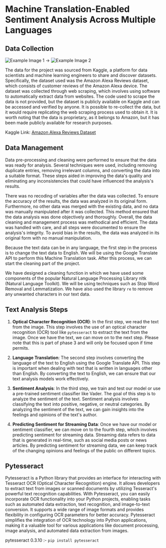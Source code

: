 # Machine Translation-Enabled Sentiment Analysis Across Multiple Languages

## Data Collection

![Example Image 1](https://github.com/sushantmenon1/Machine-Translation-Enabled-Sentiment-Analysis-Across-Multiple-Languages/assets/74258021/7eb76474-78b8-409b-8613-eaff8a861165) &rarr; ![Example Image 2](https://github.com/sushantmenon1/Machine-Translation-Enabled-Sentiment-Analysis-Across-Multiple-Languages/assets/74258021/733a53b8-ebb0-4c37-b20e-6852fbf34fb8)


The data for the project was sourced from Kaggle, a platform for data scientists and machine learning engineers to share and discover datasets. Specifically, the dataset used was the Amazon Alexa Reviews dataset, which consists of customer reviews of the Amazon Alexa device. The dataset was collected through web scraping, which involves using software to automatically extract data from websites. The code used to scrape the data is not provided, but the dataset is publicly available on Kaggle and can be accessed and verified by anyone. It is possible to re-collect the data, but it would require replicating the web scraping process used to obtain it. It is worth noting that the data is proprietary, as it belongs to Amazon, but it has been made publicly available for research purposes.

Kaggle Link: [Amazon Alexa Reviews Dataset](https://www.kaggle.com/datasets/sid321axn/amazon-alexa-reviews)

## Data Management
Data pre-processing and cleaning were performed to ensure that the data was ready for analysis. Several techniques were used, including removing duplicate entries, removing irrelevant columns, and converting the data into a suitable format. These steps aided in improving the data's quality and eliminating any inconsistencies that could have influenced the analysis's results.

There was no recoding of variables after the data was collected. To ensure the accuracy of the results, the data was analyzed in its original form. Furthermore, no other data was merged with the existing data, and no data was manually manipulated after it was collected. This method ensured that the data analysis was done objectively and thoroughly. Overall, the data cleaning and management process was methodical and efficient. The data was handled with care, and all steps were documented to ensure the analysis's integrity. To avoid bias in the results, the data was analyzed in its original form with no manual manipulation.

Because the text data can be in any language, the first step in the process is to change the text data to English. We will be using the Google Translate API to perform this Machine Translation task. After this process, we can start the cleaning part of the project.

We have designed a cleaning function in which we have used some components of the popular Natural Language Processing Library nltk (Natural Language Toolkit). We will be using techniques such as Stop Word Removal and Lemmatization. We have also used the library `re` to remove any unwanted characters in our text data.

## Text Analysis Steps

1. **Optical Character Recognition (OCR)**: In the first step, we read the text from the image. This step involves the use of an optical character recognition (OCR) tool like `pytesseract` to extract the text from the image. Once we have the text, we can move on to the next step. Please note that this is part of phase 3 and will only be focused upon if time permits.

2. **Language Translation**: The second step involves converting the language of the text to English using the Google Translate API. This step is important when dealing with text that is written in languages other than English. By converting the text to English, we can ensure that our text analysis models work effectively.

3. **Sentiment Analysis**: In the third step, we train and test our model or use a pre-trained sentiment classifier like Vader. The goal of this step is to analyze the sentiment of the text. Sentiment analysis involves classifying the text into positive, negative, or neutral categories. By analyzing the sentiment of the text, we can gain insights into the feelings and opinions of the text's author.

4. **Predicting Sentiment for Streaming Data**: Once we have our model or sentiment classifier, we can move on to the fourth step, which involves predicting sentiment for streaming data. Streaming data refers to data that is generated in real-time, such as social media posts or news articles. By predicting sentiment for streaming data, we can keep track of the changing opinions and feelings of the public on different topics.

## Pytesseract
Pytesseract is a Python library that provides an interface for interacting with Tesseract OCR (Optical Character Recognition) engine. It allows developers to extract text from images or scanned documents by utilizing Tesseract's powerful text recognition capabilities. With Pytesseract, you can easily incorporate OCR functionality into your Python projects, enabling tasks such as automated data extraction, text recognition, and image-to-text conversion. It supports a wide range of image formats and provides flexibility in configuring OCR parameters for better accuracy. Pytesseract simplifies the integration of OCR technology into Python applications, making it a valuable tool for various applications like document processing, image analysis, and automated data extraction from images.

pytesseract 0.3.10 :- `pip install pytesseract`
